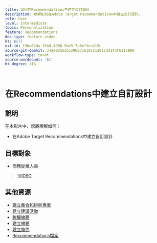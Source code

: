 ```yaml
---
title: 如何在Recommendations中建立自訂設計
description: 瞭解如何在Adobe Target Recommendations中建立自訂設計。
role: User
level: Intermediate
topic: Personalization
feature: Recommendations
doc-type: feature video
kt: null
exl-id: 19be02da-f5b8-4950-9bb5-7a0effec419c
source-git-commit: 342e02562b5296871638c1120114214df6115809
workflow-type: tm+mt
source-wordcount: '61'
ht-degree: 11%

---
```


# 在Recommendations中建立自訂設計

## 說明

在本影片中，您將瞭解如何：

* 在Adobe Target Recommendations中建立自訂設計

## 目標對象

* 商務從業人員

>[!VIDEO](https://video.tv.adobe.com/v/27687?quality=12)

## 其他資源

* [建立集合和排除專案](create-collections-and-exclusions.md)
* [建立建議活動](create-a-recommendations-activity.md)
* [瞭解摘要](understanding-feeds.md)
* [建立摘要](create-a-feed.md)
* [建立條件](create-criteria.md)
* [Recommendations檔案](https://experienceleague.adobe.com/docs/target/using/recommendations/recommendations.html?lang=en)
